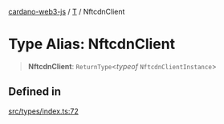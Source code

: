 [cardano-web3-js](../../../index.md) / [T](../index.md) / NftcdnClient

# Type Alias: NftcdnClient

> **NftcdnClient**: `ReturnType`\<*typeof* `NftcdnClientInstance`\>

## Defined in

[src/types/index.ts:72](https://github.com/xray-network/cardano-web3-js/blob/main/src/types/index.ts#L72)
